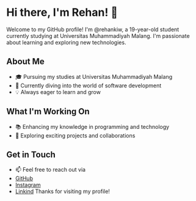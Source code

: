 # Hi there, I'm Rehan! 👋

Welcome to my GitHub profile! I'm @rehankiw, a 19-year-old student currently studying at Universitas Muhammadiyah Malang. I'm passionate about learning and exploring new technologies.

## About Me

- 🎓 Pursuing my studies at Universitas Muhammadiyah Malang
- 🌱 Currently diving into the world of software development
- 💡 Always eager to learn and grow

## What I'm Working On

- 📚 Enhancing my knowledge in programming and technology
- 🔭 Exploring exciting projects and collaborations

## Get in Touch

- 📫 Feel free to reach out via
- [GitHub](https://github.com/rehankiw)
- [Instagram](https://instagram.com/rehanamrllh)
- [Linkind](https://www.linkedin.com/in/rayhan-amrullah-3a2741328/)
Thanks for visiting my profile!

